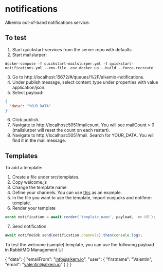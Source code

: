 # notifications

Alkemio out-of-band notifications service.

## To test

1. Start quickstart-services from the server repo with defaults.
2. Start mailslurper:

```
docker-compose -f quickstart-mailslurper.yml -f quickstart-notifications.yml --env-file .env.docker up --build --force-recreate
```

3. Go to http://localhost:15672/#/queues/%2F/alkemio-notifications.
4. Under publish message, select content_type under properties with value application/json.
5. Select payload:

```json
{
  "data": "YOUR_DATA"
}
```

6. Click publish.
7. Navigate to http://localhost:5051/mailcount. You will see mailCount > 0 (mailslurper will reset the count on each restart).
8. Navigate to http://localhost:5051/mail. Search for YOUR_DATA. You will find it in the mail message.

## Templates

To add a template:

1. Create a file under src/templates.
2. Copy welcome.js
3. Change the template name
4. Define your channels. You can use [this](https://github.com/notifme/notifme-template/tree/master/example) as an example.
5. In the file you want to use the template, import nunjucks and notifme-template.
6. Render your template

```typescript
const notification = await render('template_name', payload, 'en-US');
```

7. Send notification

```typescript
await notifmeSdk.send(notification.channels).then(console.log);
```

To test the welcome (sample) template, you can use the following payload in RabbitMQ Management UI

{
"data": {
"emailFrom": "info@alkem.io",
"user": {
"firstname": "Valentin",
"email": "valentin@alkem.io"
}
}
}
